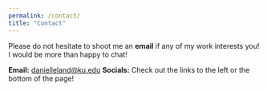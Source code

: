 ```yaml
---
permalink: /contact/
title: "Contact"
---
```


Please do not hesitate to shoot me an **email** if any of my work interests you! I would be more than happy to chat!

**Email:** danielleland@ku.edu
**Socials:** Check out the links to the left or the bottom of the page!
